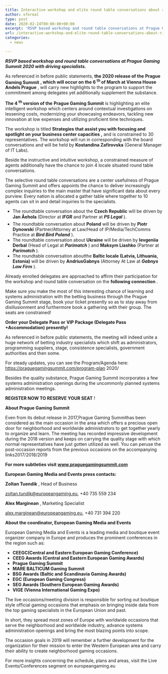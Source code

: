 ```yaml
---
title: Interactive workshop and elite round table conversations about rising purviews at Prague Gaming Summit 2020
author: xforeal 
type: post
date: 2020-02-24T00:00:00+00:00
excerpt: 'RSVP based workshop and round table conversations at Prague Gaming Summit 2020 with driving experts '
url: /interactive-workshop-and-elite-round-table-conversations-about-rising-purviews-at-prague-gaming-summit-2020/
categories:
  - news

---
```

**_RSVP based workshop and round table conversations at Prague Gaming Summit 2020 with driving specialists._** 

As referenced in before public statements, **the 2020 release of the** **Prague Gaming Summit** **, which will occur on the 6 <sup>th </sup> of March at Vienna House Andels Prague** , will carry new highlights to the program to support the commitment among delegates yet additionally supplement the substance. 

**The 4 <sup>th </sup> version of the** **Prague Gaming Summit** is highlighting an elite intelligent workshop which centers around contextual investigations on lessening costs, modernizing your showcasing endeavors, tackling new innovation at low expenses and utilizing proficient time techniques. 

The workshop is titled **Strategies that assist you with focusing and spotlight on your business center capacities ,** and is constrained to 30 representatives. The workshop will run in corresponding with the board conversations and will be held by **Kostandina Zafirovska** (General Manager of IT Labs). 

Beside the instructive and intuitive workshop, a constrained measure of agents additionally have the chance to join 4 locale situated round table conversations. 

The selective round table conversations are a center usefulness of Prague Gaming Summit and offers appoints the chance to deliver increasingly complex inquiries to the main master that have significant data about every purview. Every nation is allocated a gather table where together to 10 agents can sit in and detail inquiries to the specialists. 

  * The roundtable conversation about the **Czech Republic** will be driven by **Jan Åehola** (Director at **_IFGR_** and Partner at **_PS Legal_** ). 
  * The roundtable conversation about **Poland** will be driven by **Piotr Dynowski** (Partner/Attorney at Law/Head of IP/Media/TechComms Practice at **_Bird Bird Poland_** ). 
  * The roundtable conversation about **Ukraine** will be driven by **Ievgeniia Derbal** (Head of Legal at **_Parimatch_** ) and **Maksym Liashko** (Partner at **_Parimatch_** ). 
  * The roundtable conversation aboutthe **Baltic locale (Latvia, Lithuania, Estonia)** will be driven by **AndriusGabnys** (Attorney At Law at **_Gabnys Law Firm_** ). 

Already enrolled delegates are approached to affirm their participation for the workshop and round table conversation on the **following connection** . 

Make sure you make the most of this interesting chance of learning and systems administration with the betting business through the Prague Gaming Summit stage, book your ticket presently so as to stay away from disillusionment and furthermore book a gathering with their group. The seats are constrained! 

**Order your Delegate Pass**  **or** **VIP Package (Delegate Pass +Accommodation)**  **presently!** 

As referenced in before public statements, the meeting will indeed unite a huge network of betting industry specialists which shift as administrators, programming suppliers, stage, consistence specialists, government authorities and then some. 

For steady updates, you can see the Program/Agenda here: https://praguegamingsummit.com/program-plan 2020/ 

Besides the quality substance, Prague Gaming Summit incorporates a few systems administration openings during the uncommonly planned systems administration meetings. 

**REGISTER NOW TO RESERVE YOUR SEAT** ! 

**About Prague Gaming Summit** 

Even from its debut release in 2017,Prague Gaming Summithas been considered as the main occasion in the area which offers a precious open door for neighborhood and worldwide administrators to get together yearly to organize and learn. The meeting has recorded impressive development during the 2018 version and keeps on carrying the quality stage with which normal representatives have just gotten utilized as well. You can peruse the post-occasion reports from the previous occasions on the accompanying links2017/2018/2019 

**For more subtleties visit** **www.praguegamingsummit.com** 

**European Gaming Media and Events press contacts:** 

**Zoltan Tuendik** , Head of Business 

zoltan.tundik@europeangaming.eu, +40 735 559 234 

**Alex Marginean** , Marketing Specialist 

alex.marginean@europeangaming.eu, +40 731 394 220 

**About the coordinator, European Gaming Media and Events** 

European Gaming Media and Events is a leading media and boutique event organizer company in Europe and produces the prominent conferences in the region such as:

  * **CEEGC(Central and Eastern European Gaming Conference)**
  * **CEEG Awards (Central and Eastern European Gaming Awards)** 
  * **Prague Gaming Summit** 
  * **MARE BALTICUM Gaming Summit** 
  * **BSG Awards (Baltic and Scandinavia Gaming Awards)** 
  * **EGC (European Gaming Congress)** 
  * **SEG Awards (Southern European Gaming Awards)** 
  * **VIGE (Vienna International Gaming Expo)** 

The live occasions/meeting division is responsible for sorting out boutique style official gaming occasions that emphasis on bringing inside data from the top gaming specialists in the European Union and past. 

In short, they spread most zones of Europe with worldwide occasions that serve the neighborhood and worldwide industry, advance systems administration openings and bring the most blazing points into scope. 

The occasion goals in 2019 will remember a further development for the organization for their mission to enter the Western European area and carry their ability to create neighborhood gaming occasions. 

For more insights concerning the schedule, plans and areas, visit the Live Events/Conferences segment on europeangaming.eu